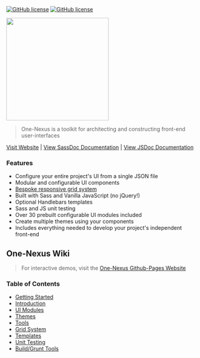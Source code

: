 [![GitHub license](https://img.shields.io/badge/license-MIT-blue.svg)](https://github.com/esr360/One-Nexus/blob/master/LICENSE)
[![GitHub license](https://api.travis-ci.org/esr360/One-Nexus.svg)](https://travis-ci.org/esr360/One-Nexus)

<a href="https://edmundreed.com/projects/one-nexus/">
    <img src="https://raw.githubusercontent.com/esr360/One-Nexus/master/src/ui/images/logo.png" width="270">
</a>

> One-Nexus is a toolkit for architecting and constructing front-end user-interfaces

[Visit Website](https://edmundreed.com/projects/one-nexus/) | 
[View SassDoc Documentation](http://esr360.github.io/One-Nexus/docs/sass) |
[View JSDoc Documentation](http://esr360.github.io/One-Nexus/docs/sass)

### Features

* Configure your entire project's UI from a single JSON file
* Modular and configurable UI components
* [Bespoke responsive grid system](https://github.com/esr360/One-Nexus/wiki/Grid-System)
* Built with Sass and Vanilla JavaScript (no jQuery!)
* Optional Handlebars templates
* Sass and JS unit testing
* Over 30 prebuilt configurable UI modules included
* Create multiple themes using your components
* Includes everything needed to develop your project's independent front-end

## One-Nexus Wiki

> For interactive demos, visit the [One-Nexus Github-Pages Website](http://esr360.github.io/One-Nexus/dist/)

### Table of Contents

* [Getting Started](https://github.com/esr360/One-Nexus/wiki/Getting-Started)
* [Introduction](https://github.com/esr360/One-Nexus/wiki/Introduction)
* [UI Modules](https://github.com/esr360/One-Nexus/wiki/UI-Modules)
* [Themes](https://github.com/esr360/One-Nexus/wiki/Themes)
* [Tools](https://github.com/esr360/One-Nexus/wiki/Tools)
* [Grid System](https://github.com/esr360/One-Nexus/wiki/Grid-System)
* [Templates](https://github.com/esr360/One-Nexus/wiki/Templates)
* [Unit Testing](https://github.com/esr360/One-Nexus/wiki/Unit-Testing)
* [Build/Grunt Tools](https://github.com/esr360/One-Nexus/wiki/Build-Grunt-Tools)
